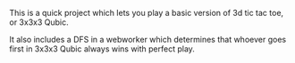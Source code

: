 This is a quick project which lets you play a basic version of 3d tic tac toe, or 3x3x3 Qubic.

It also includes a DFS in a webworker which determines that whoever goes first in 3x3x3 Qubic always wins with perfect play.
